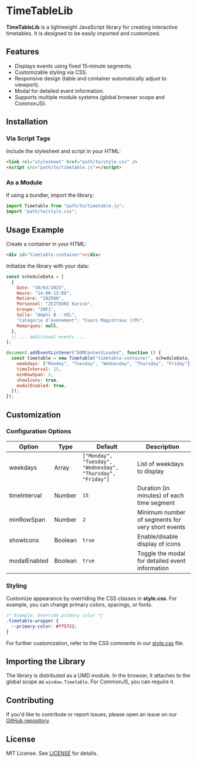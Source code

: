 # TimeTableLib

**TimeTableLib** is a lightweight JavaScript library for creating interactive timetables. It is designed to be easily imported and customized.

## Features

- Displays events using fixed 15‑minute segments.
- Customizable styling via CSS.
- Responsive design (table and container automatically adjust to viewport).
- Modal for detailed event information.
- Supports multiple module systems (global browser scope and CommonJS).

## Installation

### Via Script Tags

Include the stylesheet and script in your HTML:

```html
<link rel="stylesheet" href="path/to/style.css" />
<script src="path/to/timetable.js"></script>
```

### As a Module

If using a bundler, import the library:

```javascript
import Timetable from "path/to/timetable.js";
import "path/to/style.css";
```

## Usage Example

Create a container in your HTML:

```html
<div id="timetable-container"></div>
```

Initialize the library with your data:

```javascript
const scheduleData = [
  {
    Date: "10/03/2025",
    Heure: "14:00-15:00",
    Matière: "IN2R06",
    Personnel: "ZEITOUNI Karine",
    Groupe: "INF1",
    Salle: "Amphi B - VEL",
    "Catégorie d’événement": "Cours Magistraux (CM)",
    Remarques: null,
  },
  // ... additional events ...
];

document.addEventListener("DOMContentLoaded", function () {
  const timetable = new Timetable("timetable-container", scheduleData, {
    weekdays: ["Monday", "Tuesday", "Wednesday", "Thursday", "Friday"],
    timeInterval: 15,
    minRowSpan: 2,
    showIcons: true,
    modalEnabled: true,
  });
});
```

## Customization

### Configuration Options

| Option       | Type    | Default                                                    | Description                                      |
| ------------ | ------- | ---------------------------------------------------------- | ------------------------------------------------ |
| weekdays     | Array   | `["Monday", "Tuesday", "Wednesday", "Thursday", "Friday"]` | List of weekdays to display                      |
| timeInterval | Number  | `15`                                                       | Duration (in minutes) of each time segment       |
| minRowSpan   | Number  | `2`                                                        | Minimum number of segments for very short events |
| showIcons    | Boolean | `true`                                                     | Enable/disable display of icons                  |
| modalEnabled | Boolean | `true`                                                     | Toggle the modal for detailed event information  |

### Styling

Customize appearance by overriding the CSS classes in **style.css**. For example, you can change primary colors, spacings, or fonts.

```css
/* Example: Override primary color */
.timetable-wrapper {
  --primary-color: #ff5722;
}
```

For further customization, refer to the CSS comments in our [style.css](./style.css) file.

## Importing the Library

The library is distributed as a UMD module. In the browser, it attaches to the global scope as `window.Timetable`. For CommonJS, you can require it.

## Contributing

If you'd like to contribute or report issues, please open an issue on our [GitHub repository](https://github.com/shadowforce78/TimeTableLib).

## License

MIT License. See [LICENSE](./LICENSE) for details.
